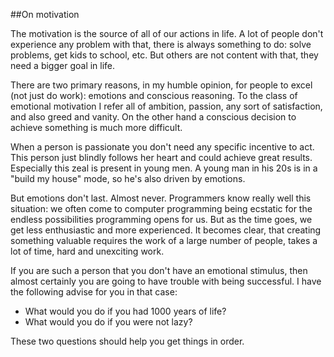 
##On motivation

  The motivation is the source of all of our actions in life. A lot of people don't experience
  any problem with that, there is always something to do: solve problems, get kids to school, etc.
  But others are not content with that, they need a bigger goal in life.

  There are two primary reasons, in my humble opinion, for people to excel (not just do work):
  emotions and conscious reasoning. To the class of emotional motivation I refer all of ambition, 
  passion, any sort of satisfaction, and also greed and vanity. On the other hand a conscious 
  decision to achieve something is much more difficult.

  When a person is passionate you don't need any specific incentive to act. This person just blindly
  follows her heart and could achieve great results. Especially this zeal is present in young men.
  A young man in his 20s is in a "build my house" mode, so he's also driven by emotions. 

  But emotions don't last. Almost never. Programmers know really well this situation: we often come 
  to computer programming being ecstatic for the endless possibilities programming opens for us. But 
  as the time goes, we get less enthusiastic and more experienced. It becomes clear, that creating
  something valuable requires the work of a large number of people, takes a lot of time, hard and 
  unexciting work.

  If you are such a person that you don't have an emotional stimulus, then almost certainly you are
  going to have trouble with being successful. I have the following advise for you in that case:

  * What would you do if you had 1000 years of life?
  * What would you do if you were not lazy?
<!-- md bug of not closing list if the first letter is space -->
  These two questions should help you get things in order.
  
